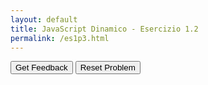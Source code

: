 ```yaml
---
layout: default
title: JavaScript Dinamico - Esercizio 1.2
permalink: /es1p3.html
---
```



<div id="jsDinamico_es1-2-sortableTrash" class="sortable-code"></div> 
<div id="jsDinamico_es1-2-sortable" class="sortable-code"></div> 
<div style="clear:both;"></div> 
<p> 
    <input id="jsDinamico_es1-2-feedbackLink" value="Get Feedback" type="button" /> 
    <input id="jsDinamico_es1-2-newInstanceLink" value="Reset Problem" type="button" /> 
</p> 
<script type="text/javascript"> 
(function(){
  var initial = "&lt;!DOCTYPE html&gt;\n" +
    "&lt;html lang=&quot;it&quot;&gt;\n" +
    "&lt;head&gt;\n" +
    "    &lt;meta charset=&quot;UTF-8&quot;&gt;\n" +
    "    &lt;meta name=&quot;viewport&quot; content=&quot;width=device-width, initial-scale=1.0&quot;&gt;\n" +
    "    &lt;title&gt;Esercizio: Modifica Stile per Classe&lt;/title&gt;\n" +
    "    &lt;style&gt;\n" +
    "        .evidenzia {\n" +
    "            color: black;\n" +
    "            font-size: 16px;\n" +
    "            padding: 10px;\n" +
    "            border: 1px solid #ccc;\n" +
    "            margin-bottom: 10px;\n" +
    "        }\n" +
    "    &lt;/style&gt;\n" +
    "&lt;/head&gt;\n" +
    "&lt;body&gt;\n" +
    "    &lt;h1&gt;Esercizio: Ottenere elemento per classe e modificare lo stile&lt;/h1&gt;\n" +
    "    &lt;p class=&quot;evidenzia&quot;&gt;Questo è il primo paragrafo.&lt;/p&gt;\n" +
    "    &lt;p class=&quot;evidenzia&quot;&gt;Questo è il secondo paragrafo.&lt;/p&gt;\n" +
    "    &lt;p&gt;Questo paragrafo non cambierà.&lt;/p&gt;\n" +
    "    &lt;button onclick=&quot;modificaStile()&quot;&gt;Cambia stile dei paragrafi&lt;/button&gt;\n" +
    "    &lt;script&gt;\n" +
    "        function modificaStile() {\n" +
    "            // Otteniamo tutti gli elementi con la classe &#039;evidenzia&#039;\n" +
    "            const elementi = document.getElementsByClassName(&#039;evidenzia&#039;);\n" +
    "            \n" +
    "            // Modifichiamo lo stile di ciascun elemento\n" +
    "            for (let i = 0; i &lt; elementi.length; i++) {\n" +
    "                elementi[i].style.color = &#039;white&#039;;\n" +
    "                elementi[i].style.backgroundColor = &#039;blue&#039;;\n" +
    "                elementi[i].style.fontWeight = &#039;bold&#039;;\n" +
    "            }\n" +
    "        }\n" +
    "    &lt;/script&gt;\n" +
    "&lt;/body&gt;\n" +
    "&lt;/html&gt;\n" +
    "elementi[i].style.background-color = &#039;blue&#039;; #distractor\n" +
    "elementi[i].style.font-weight = &#039;bold&#039;; #distractor";
  var parsonsPuzzle = new ParsonsWidget({
    "sortableId": "jsDinamico_es1-2-sortable",
    "max_wrong_lines": 10,
    "grader": ParsonsWidget._graders.LineBasedGrader,
    "exec_limit": 2500,
    "can_indent": true,
    "x_indent": 50,
    "lang": "en",
    "show_feedback": true,
    "trashId": "jsDinamico_es1-2-sortableTrash"
  });
  parsonsPuzzle.init(initial);
  parsonsPuzzle.shuffleLines();
  $("#jsDinamico_es1-2-newInstanceLink").click(function(event){ 
      event.preventDefault(); 
      parsonsPuzzle.shuffleLines(); 
  }); 
  $("#jsDinamico_es1-2-feedbackLink").click(function(event){ 
      event.preventDefault(); 
      parsonsPuzzle.getFeedback(); 
  }); 
})(); 
</script>

